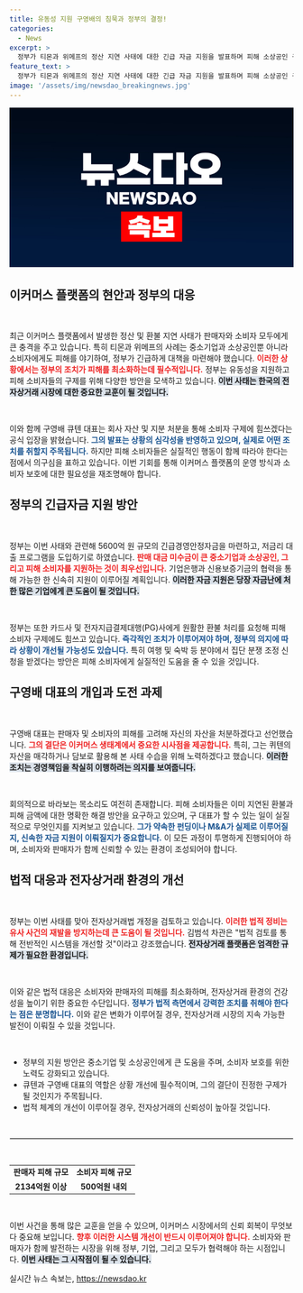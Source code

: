 ```yaml
---
title: 유동성 지원 구영배의 침묵과 정부의 결정!
categories:
  - News
excerpt: >
  정부가 티몬과 위메프의 정산 지연 사태에 대한 긴급 자금 지원을 발표하며 피해 소상공인 구제에 나섰습니다. 구영배 큐텐 대표는 자신의 자산을 매각해 소비자 구호에 나설 계획을 세웠지만, 피해 소비자들은 그 진정성을 의심하고 있습니다.
feature_text: >
  정부가 티몬과 위메프의 정산 지연 사태에 대한 긴급 자금 지원을 발표하며 피해 소상공인 구제에 나섰습니다. 구영배 큐텐 대표는 자신의 자산을 매각해 소비자 구호에 나설 계획을 세웠지만, 피해 소비자들은 그 진정성을 의심하고 있습니다.
image: '/assets/img/newsdao_breakingnews.jpg'
---
```


<p><img src="/assets/img/newsdao_breakingnews.jpg" alt="ranknews 속보" /></p>

<h2 data-ke-size="size26">이커머스 플랫폼의 현안과 정부의 대응</h2>

<p data-ke-size="size16">&nbsp;</p>

<p>최근 이커머스 플랫폼에서 발생한 정산 및 환불 지연 사태가 판매자와 소비자 모두에게 큰 충격을 주고 있습니다. 특히 티몬과 위메프의 사례는 중소기업과 소상공인뿐 아니라 소비자에게도 피해를 야기하여, 정부가 긴급하게 대책을 마련해야 했습니다. <b><span style="color: #ee2323;">이러한 상황에서는 정부의 조치가 피해를 최소화하는데 필수적입니다.</span></b> 정부는 유동성을 지원하고 피해 소비자들의 구제를 위해 다양한 방안을 모색하고 있습니다. <b><span style="background-color: #21538527;">이번 사태는 한국의 전자상거래 시장에 대한 중요한 교훈이 될 것입니다.</span></b> </p>

<p data-ke-size="size16">&nbsp;</p>

<p>이와 함께 구영배 큐텐 대표는 회사 자산 및 지분 처분을 통해 소비자 구제에 힘쓰겠다는 공식 입장을 밝혔습니다. <b><span style="color: #1a5490;">그의 발표는 상황의 심각성을 반영하고 있으며, 실제로 어떤 조치를 취할지 주목됩니다.</span></b> 하지만 피해 소비자들은 실질적인 행동이 함께 따라야 한다는 점에서 의구심을 표하고 있습니다. 이번 기회를 통해 이커머스 플랫폼의 운영 방식과 소비자 보호에 대한 필요성을 재조명해야 합니다.</p>

<h2 data-ke-size="size26">정부의 긴급자금 지원 방안</h2>

<p data-ke-size="size16">&nbsp;</p>

<p>정부는 이번 사태와 관련해 5600억 원 규모의 긴급경영안정자금을 마련하고, 저금리 대출 프로그램을 도입하기로 하였습니다. <b><span style="color: #ee2323;">판매 대금 미수금이 큰 중소기업과 소상공인, 그리고 피해 소비자를 지원하는 것이 최우선입니다.</span></b> 기업은행과 신용보증기금의 협력을 통해 가능한 한 신속히 지원이 이루어질 계획입니다. <b><span style="background-color: #21538527;">이러한 자금 지원은 당장 자금난에 처한 많은 기업에게 큰 도움이 될 것입니다.</span></b> </p>

<p data-ke-size="size16">&nbsp;</p>

<p>정부는 또한 카드사 및 전자지급결제대행(PG)사에게 원활한 환불 처리를 요청해 피해 소비자 구제에도 힘쓰고 있습니다. <b><span style="color: #1a5490;">즉각적인 조치가 이루어져야 하며, 정부의 의지에 따라 상황이 개선될 가능성도 있습니다.</span></b> 특히 여행 및 숙박 등 분야에서 집단 분쟁 조정 신청을 받겠다는 방안은 피해 소비자에게 실질적인 도움을 줄 수 있을 것입니다.</p>

<h2 data-ke-size="size26">구영배 대표의 개입과 도전 과제</h2>

<p data-ke-size="size16">&nbsp;</p>

<p>구영배 대표는 판매자 및 소비자의 피해를 고려해 자신의 자산을 처분하겠다고 선언했습니다. <b><span style="color: #ee2323;">그의 결단은 이커머스 생태계에서 중요한 시사점을 제공합니다.</span></b> 특히, 그는 퀴텐의 자산을 매각하거나 담보로 활용해 본 사태 수습을 위해 노력하겠다고 했습니다. <b><span style="background-color: #21538527;">이러한 조치는 경영책임을 착실히 이행하려는 의지를 보여줍니다.</span></b> </p>

<p data-ke-size="size16">&nbsp;</p>

<p>회의적으로 바라보는 목소리도 여전히 존재합니다. 피해 소비자들은 이미 지연된 환불과 피해 금액에 대한 명확한 해결 방안을 요구하고 있으며, 구 대표가 할 수 있는 일이 실질적으로 무엇인지를 지켜보고 있습니다. <b><span style="color: #1a5490;">그가 약속한 펀딩이나 M&amp;A가 실제로 이루어질지, 신속한 자금 지원이 이뤄질지가 중요합니다.</span></b> 이 모든 과정이 투명하게 진행되어야 하며, 소비자와 판매자가 함께 신뢰할 수 있는 환경이 조성되어야 합니다.</p>

<h2 data-ke-size="size26">법적 대응과 전자상거래 환경의 개선</h2>

<p data-ke-size="size16">&nbsp;</p>

<p>정부는 이번 사태를 맞아 전자상거래법 개정을 검토하고 있습니다. <b><span style="color: #ee2323;">이러한 법적 정비는 유사 사건의 재발을 방지하는데 큰 도움이 될 것입니다.</span></b> 김범석 차관은 "법적 검토를 통해 전반적인 시스템을 개선할 것"이라고 강조했습니다. <b><span style="background-color: #21538527;">전자상거래 플랫폼은 엄격한 규제가 필요한 환경입니다.</span></b> </p>

<p data-ke-size="size16">&nbsp;</p>

<p>이와 같은 법적 대응은 소비자와 판매자의 피해를 최소화하며, 전자상거래 환경의 건강성을 높이기 위한 중요한 수단입니다. <b><span style="color: #1a5490;">정부가 법적 측면에서 강력한 조치를 취해야 한다는 점은 분명합니다.</span></b> 이와 같은 변화가 이루어질 경우, 전자상거래 시장의 지속 가능한 발전이 이뤄질 수 있을 것입니다.</p>

<p data-ke-size="size16">&nbsp;</p>

<ul>
  <li>정부의 지원 방안은 중소기업 및 소상공인에게 큰 도움을 주며, 소비자 보호를 위한 노력도 강화되고 있습니다.</li>
  <li>큐텐과 구영배 대표의 역할은 상황 개선에 필수적이며, 그의 결단이 진정한 구제가 될 것인지가 주목됩니다.</li>
  <li>법적 체계의 개선이 이루어질 경우, 전자상거래의 신뢰성이 높아질 것입니다.</li>
</ul>

<p data-ke-size="size16">&nbsp;</p>

<hr style="border:1px solid #ddd;"/>

<p data-ke-size="size16">&nbsp;</p>

<table style="width: 100%;">
  <tr>
    <td style="text-align: center; height: 17px;"><b>판매자 피해 규모</b></td>
    <td style="text-align: center; height: 17px;"><b>소비자 피해 규모</b></td>
  </tr>
  <tr>
    <td style="text-align: center; height: 17px;"><b>2134억원 이상</b></td>
    <td style="text-align: center; height: 17px;"><b>500억원 내외</b></td>
  </tr>
</table>

<p data-ke-size="size16">&nbsp;</p>

<p>이번 사건을 통해 많은 교훈을 얻을 수 있으며, 이커머스 시장에서의 신뢰 회복이 무엇보다 중요해 보입니다. <b><span style="color: #ee2323;">향후 이러한 시스템 개선이 반드시 이루어져야 합니다.</span></b> 소비자와 판매자가 함께 발전하는 시장을 위해 정부, 기업, 그리고 모두가 협력해야 하는 시점입니다. <b><span style="background-color: #21538527;">이번 사태는 그 시작점이 될 수 있습니다.</span></b></p>
실시간 뉴스 속보는, <a href="https://newsdao.kr" rel="dofollow">https://newsdao.kr</a>


